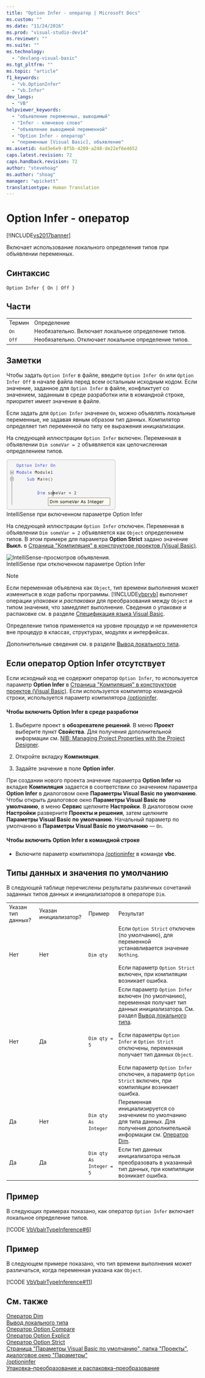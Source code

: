 ```yaml
---
title: "Option Infer - оператор | Microsoft Docs"
ms.custom: ""
ms.date: "11/24/2016"
ms.prod: "visual-studio-dev14"
ms.reviewer: ""
ms.suite: ""
ms.technology: 
  - "devlang-visual-basic"
ms.tgt_pltfrm: ""
ms.topic: "article"
f1_keywords: 
  - "vb.OptionInfer"
  - "vb.Infer"
dev_langs: 
  - "VB"
helpviewer_keywords: 
  - "объявление переменных, выводимый"
  - "Infer - ключевое слово"
  - "объявление выводимой переменной"
  - "Option Infer - оператор"
  - "переменные [Visual Basic], объявление"
ms.assetid: 4ad3e6e9-8f5b-4209-a248-de22ef6e4652
caps.latest.revision: 72
caps.handback.revision: 72
author: "stevehoag"
ms.author: "shoag"
manager: "wpickett"
translationtype: Human Translation
---
```

# Option Infer - оператор
[!INCLUDE[vs2017banner](../../../csharp/includes/vs2017banner.md)]

Включает использование локального определения типов при объявлении переменных.  
  
## Синтаксис  
  
```  
Option Infer { On | Off }  
```  
  
## Части  
  
|||  
|-|-|  
|Термин|Определение|  
|`On`|Необязательно.  Включает локальное определение типов.|  
|`Off`|Необязательно.  Отключает локальное определение типов.|  
  
## Заметки  
 Чтобы задать `Option Infer` в файле, введите `Option Infer On` или `Option Infer Off` в начале файла перед всем остальным исходным кодом.  Если значение, заданное для `Option Infer` в файле, конфликтует со значением, заданным в среде разработки или в командной строке, приоритет имеет значение в файле.  
  
 Если задать для `Option Infer` значение `On`, можно объявлять локальные переменные, не задавая явным образом тип данных.  Компилятор определяет тип переменной по типу ее выражения инициализации.  
  
 На следующей иллюстрации `Option Infer` включен.  Переменная в объявлении `Dim someVar = 2` объявляется как целочисленная определением типов.  
  
 ![IntelliSense&#45;просмотров объявления.](../../../visual-basic/language-reference/statements/media/optioninferasinteger.png "optionInferAsInteger")  
IntelliSense при включенном параметре Option Infer  
  
 На следующей иллюстрации `Option Infer` отключен.  Переменная в объявлении `Dim someVar = 2` объявляется как `Object` определением типов.  В этом примере для параметра **Option Strict** задано значение **Выкл.** в [Страница "Компиляция" в конструкторе проектов \(Visual Basic\)](/visual-studio/ide/reference/compile-page-project-designer-visual-basic).  
  
 ![IntelliSense&#45;просмотров объявления.](../../../visual-basic/language-reference/statements/media/optioninferasobject.png "optionInferAsObject")  
IntelliSense при отключенном параметре Option Infer  
  
> [!NOTE]
>  Если переменная объявлена как `Object`, тип времени выполнения может измениться в ходе работы программы.  [!INCLUDE[vbprvb](../../../csharp/programming-guide/concepts/linq/includes/vbprvb_md.md)] выполняет операции *упаковки* и *распаковки* для преобразования между `Object` и типом значения, что замедляет выполнение.  Сведения о упаковке и распаковке см. в разделе [Спецификация языка Visual Basic](../../../visual-basic/reference/language-specification.md).  
  
 Определение типов применяется на уровне процедур и не применяется вне процедур в классах, структурах, модулях и интерфейсах.  
  
 Дополнительные сведения см. в разделе [Вывод локального типа](../../../visual-basic/programming-guide/language-features/variables/local-type-inference.md).  
  
## Если оператор Option Infer отсутствует  
 Если исходный код не содержит оператор `Option Infer`, то используется параметр **Option Infer** в [Страница "Компиляция" в конструкторе проектов \(Visual Basic\)](/visual-studio/ide/reference/compile-page-project-designer-visual-basic).  Если используется компилятор командной строки, используется параметр компилятора [\/optioninfer](../../../visual-basic/reference/command-line-compiler/optioninfer.md).  
  
#### Чтобы включить Option Infer в среде разработки  
  
1.  Выберите проект в **обозревателе решений**.  В меню **Проект** выберите пункт **Свойства**.  Для получения дополнительной информации см. [NIB: Managing Project Properties with the Project Designer](http://msdn.microsoft.com/ru-ru/983f3c18-832f-4666-afec-74b716ff3e0e).  
  
2.  Откройте вкладку **Компиляция**.  
  
3.  Задайте значение в поле **Option infer**.  
  
 При создании нового проекта значение параметра **Option Infer** на вкладке **Компиляция** задается в соответствии со значением параметра **Option Infer** в диалоговом окне **Параметры Visual Basic по умолчанию**.  Чтобы открыть диалоговое окно **Параметры Visual Basic по умолчанию**, в меню **Сервис** щелкните **Настройки**.  В диалоговом окне **Настройки** разверните **Проекты и решения**, затем щелкните **Параметры Visual Basic по умолчанию**.  Начальный параметр по умолчанию в **Параметры Visual Basic по умолчанию** — `On`.  
  
#### Чтобы включить Option Infer в командной строке  
  
-   Включите параметр компилятора [\/optioninfer](../../../visual-basic/reference/command-line-compiler/optioninfer.md) в команде **vbc**.  
  
## Типы данных и значения по умолчанию  
 В следующей таблице перечислены результаты различных сочетаний заданных типов данных и инициализаторов в операторе `Dim`.  
  
|||||  
|-|-|-|-|  
|Указан тип данных?|Указан инициализатор?|Пример|Результат|  
|Нет|Нет|`Dim qty`|Если `Option Strict` отключен \(по умолчанию\), для переменной устанавливается значение `Nothing`.<br /><br /> Если параметр `Option Strict` включен, при компиляции возникает ошибка.|  
|Нет|Да|`Dim qty = 5`|Если параметр `Option Infer` включен \(по умолчанию\), переменная получает тип данных инициализатора.  См. раздел [Вывод локального типа](../../../visual-basic/programming-guide/language-features/variables/local-type-inference.md).<br /><br /> Если параметры `Option Infer` и `Option Strict` отключены, переменная получает тип данных `Object`.<br /><br /> Если параметр `Option Infer` отключен, а параметр `Option Strict` включен, при компиляции возникает ошибка.|  
|Да|Нет|`Dim qty As Integer`|Переменная инициализируется со значением по умолчанию для типа данных.  Для получения дополнительной информации см. [Оператор Dim](../../../visual-basic/language-reference/statements/dim-statement.md).|  
|Да|Да|`Dim qty  As Integer = 5`|Если тип данных инициализатора нельзя преобразовать в указанный тип данных, при компиляции возникает ошибка.|  
  
## Пример  
 В следующих примерах показано, как оператор `Option Infer` включает локальное определение типов.  
  
 [!CODE [VbVbalrTypeInference#6](../CodeSnippet/VS_Snippets_VBCSharp/VbVbalrTypeInference#6)]  
  
## Пример  
 В следующем примере показано, что тип времени выполнения может различаться, когда переменная указана как `Object`.  
  
 [!CODE [VbVbalrTypeInference#11](../CodeSnippet/VS_Snippets_VBCSharp/VbVbalrTypeInference#11)]  
  
## См. также  
 [Оператор Dim](../../../visual-basic/language-reference/statements/dim-statement.md)   
 [Вывод локального типа](../../../visual-basic/programming-guide/language-features/variables/local-type-inference.md)   
 [Оператор Option Compare](../../../visual-basic/language-reference/statements/option-compare-statement.md)   
 [Оператор Option Explicit](../../../visual-basic/language-reference/statements/option-explicit-statement.md)   
 [Оператор Option Strict](../../../visual-basic/language-reference/statements/option-strict-statement.md)   
 [Страница "Параметры Visual Basic по умолчанию", папка "Проекты", диалоговое окно "Параметры"](/visual-studio/ide/reference/visual-basic-defaults-projects-options-dialog-box)   
 [\/optioninfer](../../../visual-basic/reference/command-line-compiler/optioninfer.md)   
 [Упаковка–преобразование и распаковка–преобразование](../../../csharp/programming-guide/types/boxing-and-unboxing.md)